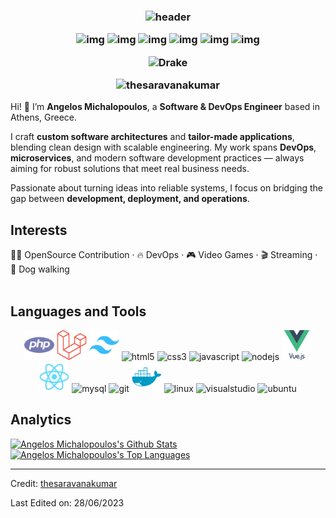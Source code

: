 <h3 align="center">
  
  ![header](https://user-images.githubusercontent.com/59575502/127335491-fdba1874-e943-4d3c-ab8c-678ffe22f8b8.png)
  
![img](https://custom-icon-badges.herokuapp.com/badge/Repo-blue.svg?logo=repo)
![img](https://custom-icon-badges.herokuapp.com/badge/Star-yellow.svg?logo=star)
![img](https://custom-icon-badges.herokuapp.com/badge/Issue-red.svg?logo=issue)
![img](https://custom-icon-badges.herokuapp.com/badge/Fork-orange.svg?logo=fork)
![img](https://custom-icon-badges.herokuapp.com/badge/Commit-green.svg?logo=commit)
![img](https://custom-icon-badges.herokuapp.com/badge/Pull%20Request-purple.svg?logo=pr)

  ![Drake](https://readme-typing-svg.herokuapp.com?color=FF0000&center=true&vCenter=true&height=30&lines=code.+innovate.+repeat.)
  <p align="center" height='140px' > <img src="https://komarev.com/ghpvc/?username=miagg&label=visitors&color=31c442&style=plastic" alt="thesaravanakumar" /> </p>

  </h3>

Hi! 👋 I’m **Angelos Michalopoulos**, a **Software & DevOps Engineer** based in Athens, Greece.

I craft **custom software architectures** and **tailor-made applications**, blending clean design with scalable engineering. My work spans **DevOps**, **microservices**, and modern software development practices — always aiming for robust solutions that meet real business needs.

Passionate about turning ideas into reliable systems, I focus on bridging the gap between **development, deployment, and operations**.

## Interests
👨‍💻 OpenSource Contribution · 🔥 DevOps · 🎮 Video Games · 🎬 Streaming · 🦮 Dog walking <br/><br/>

## Languages and Tools
<p align="center">
<img src="https://raw.githubusercontent.com/devicons/devicon/master/icons/php/php-plain.svg" alt="php" width="48" height="48" />
<img src="https://raw.githubusercontent.com/devicons/devicon/master/icons/laravel/laravel-original.svg" alt="php" width="48" height="48" />
<img src="https://raw.githubusercontent.com/devicons/devicon/master/icons/tailwindcss/tailwindcss-original.svg" alt="php" width="48" height="48" />
<img src="https://user-images.githubusercontent.com/59575502/127426309-0b2bbd98-9756-4798-ad10-f60da4a4d5fb.png" alt="html5" width="48" height="48" />
<img src="https://user-images.githubusercontent.com/59575502/127426315-abe01b56-a385-455d-9caf-40bc7022a3d3.png" alt="css3" width="48" height="48" />
<img src="https://user-images.githubusercontent.com/59575502/127426312-4a7a6d79-4b40-4b06-8c94-824ea3e8410e.png" alt="javascript" width="48" height="48" />
<img src="https://user-images.githubusercontent.com/59575502/127428631-5ab21a62-ac89-4919-9408-724df88ab245.png" alt="nodejs" width="48" height="48" />
<img src="https://raw.githubusercontent.com/devicons/devicon/master/icons/vuejs/vuejs-original-wordmark.svg" alt="vuejs" width="48" height="48" />
<img src="https://raw.githubusercontent.com/devicons/devicon/master/icons/react/react-original.svg" alt="react" width="48" height="48" />
<img src="https://user-images.githubusercontent.com/59575502/127428630-7563c6a0-4ce4-4b21-9473-b7c2b149f3c4.png" alt="mysql" width="48" height="48" />
<img src="https://user-images.githubusercontent.com/59575502/127427975-18b027b4-dc7f-4616-b9b4-42019b54e8db.png" alt="git" width="48" height="48" />
<img src="https://raw.githubusercontent.com/devicons/devicon/master/icons/docker/docker-plain.svg" alt="php" width="48" height="48" />
<img src="https://user-images.githubusercontent.com/59575502/127427976-be2bc801-ad71-4480-bda4-a6f64926cb7b.png" alt="linux" width="48" height="48" />
<img src="https://user-images.githubusercontent.com/59575502/127427979-7eddf4e0-1d7e-4735-8564-6a0f641130d6.png" alt="visualstudio" width="48" height="48" />
<img src="https://user-images.githubusercontent.com/59575502/127427977-74d3fe09-d1c3-447a-9446-b28aae6df5cb.png" alt="ubuntu" width="48" height="48" />
</p>

## Analytics

<a href="https://github.com/miagg"><img alt="Angelos Michalopoulos's Github Stats" src="https://github-readme-stats.vercel.app/api/?username=miagg&show_icons=true&title_color=fff&icon_color=79ff97&text_color=9f9f9f&bg_color=151515&show_icons=true&count_private=true&hide_border=true" height="192px"/></a>
<a href="https://github.com/miagg"><img alt="Angelos Michalopoulos's Top Languages" src="https://github-readme-stats.vercel.app/api/top-langs/?username=miagg&langs_count=8&layout=compact&theme=react&hide_border=true&bg_color=151515&title_color=fff&icon_color=79ff97" height="192px"/></a>

------
Credit: [thesaravanakumar](https://github.com/thesaravanakumar)

Last Edited on: 28/06/2023
